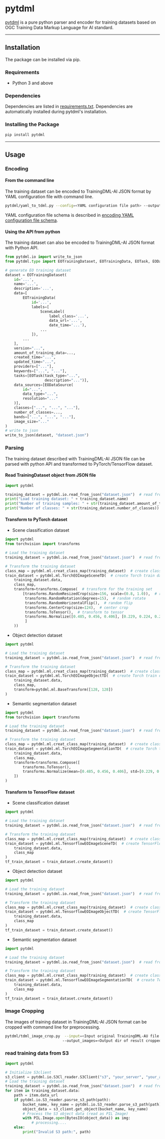 # pytdml

[pytdml](https://github.com/TrainingDML/pytdml) is a pure python parser and encoder for training datasets based on OGC
Training Data Markup Language for AI standard.

---

## Installation

The package can be installed via pip.

### Requirements

* Python 3 and above

### Dependencies

Dependencies are listed in [requirements.txt](https://github.com/TrainingDML/pytdml/blob/main/requirements.txt). Dependencies are automatically installed during
pytdml's installation.

### Installing the Package

```bash
pip install pytdml
```

---

## Usage

### Encoding

#### From the command line

The training dataset can be encoded to TrainingDML-AI JSON format by YAML configuration file with command line.

```bash
pytdml/yaml_to_tdml.py --config=<YAML configuration file path> --output=<Output TrainingDML-AI JSON file path>
```

YAML configuration file schema is described in [encoding YAML configuration file schema](https://github.com/TrainingDML/pytdml/blob/main/encoding_config_schema.yml).

#### Using the API from python

The training dataset can also be encoded to TrainingDML-AI JSON format with Python API.

```python
from pytdml.io import write_to_json
from pytdml.type import EOTrainingDataset, EOTrainingData, EOTask, EODataSource, SceneLabel

# generate EO training dataset
dataset = EOTrainingDataset(
    id='...',
    name='...',
    description='...',
    data=[
        EOTrainingData(
            id='...',
            labels=[
                SceneLabel(
                    label_class='...',
                    data_url='...',
                    date_time='...'),
                ...
            ]),
        ...
    ],
    version="...",
    amount_of_training_data=...,
    created_time="...",
    updated_time="...",
    providers=["..."],
    keywords=["...", "..."],
    tasks=[EOTask(task_type="...",
                  description="...")],
    data_sources=[EODataSource(
        id="...",
        data_type="...",
        resolution="..."
    )],
    classes=["...", "...", "..."],
    number_of_classes=...,
    bands=["...", "...", "..."],
    image_size="..."
)
# write to json
write_to_json(dataset, "dataset.json")
```

### Parsing

The training dataset described with TrainingDML-AI JSON file can be parsed with python API and transformed to
PyTorch/TensorFlow dataset.

#### Read TrainingDataset object from JSON file

```python
import pytdml

training_dataset = pytdml.io.read_from_json("dataset.json")  # read from TDML json file
print("Load training dataset: " + training_dataset.name)
print("Number of training samples: " + str(training_dataset.amount_of_training_data))
print("Number of classes: " + str(training_dataset.number_of_classes))
```

#### Transform to PyTorch dataset

* Scene classification dataset

```python
import pytdml
from torchvision import transforms

# Load the training dataset
training_dataset = pytdml.io.read_from_json("dataset.json")  # read from TDML json file

# Transform the training dataset
class_map = pytdml.ml.creat_class_map(training_dataset)  # create class map
train_dataset = pytdml.ml.TorchEOImageSceneTD(  # create Torch train dataset
    training_dataset.data,
    class_map,
    transform=transforms.Compose(  # transform for the training set
        [transforms.RandomResizedCrop(size=156, scale=(0.8, 1.0)),  # random resize
         transforms.RandomRotation(degrees=15),  # random rotate
         transforms.RandomHorizontalFlip(),  # random flip
         transforms.CenterCrop(size=124),  # center crop
         transforms.ToTensor(),  # transform to tensor
         transforms.Normalize([0.485, 0.456, 0.406], [0.229, 0.224, 0.225])  # normalize
         ]
    ))
```

* Object detection dataset

```python
import pytdml

# Load the training dataset
training_dataset = pytdml.io.read_from_json("dataset.json")  # read from TDML json file

# Transform the training dataset
class_map = pytdml.ml.creat_class_map(training_dataset)  # create class map
train_dataset = pytdml.ml.TorchEOImageObjectTD(  # create Torch train dataset
    training_dataset.data,
    class_map,
    transform=pytdml.ml.BaseTransform([128, 128])
)
```

* Semantic segmentation dataset

```python
import pytdml
from torchvision import transforms

# Load the training dataset
training_dataset = pytdml.io.read_from_json("dataset.json")  # read from TDML json file

# Transform the training dataset
class_map = pytdml.ml.creat_class_map(training_dataset)  # create class map
train_dataset = pytdml.ml.TorchEOImageSegmentationTD(  # create Torch train dataset
    training_dataset.data,
    class_map,
    transform=transforms.Compose([
        transforms.ToTensor(),
        transforms.Normalize(mean=[0.485, 0.456, 0.406], std=[0.229, 0.224, 0.225])
    ])
)
```

#### Transform to TensorFlow dataset

* Scene classification dataset

```python
import pytdml

# Load the training dataset
training_dataset = pytdml.io.read_from_json("dataset.json")  # read from TDML json file

# Transform the training dataset
class_map = pytdml.ml.creat_class_map(training_dataset)  # create class map
train_dataset = pytdml.ml.TensorflowEOImageSceneTD(  # create TensorFlow train dataset
    training_dataset.data,
    class_map
)
tf_train_dataset = train_dataset.create_dataset()
```

* Object detection dataset

```python
import pytdml

# Load the training dataset
training_dataset = pytdml.io.read_from_json("dataset.json")  # read from TDML json file

# Transform the training dataset
class_map = pytdml.ml.creat_class_map(training_dataset)  # create class map
train_dataset = pytdml.ml.TensorflowEOImageObjectTD(  # create TensorFlow train dataset
    training_dataset.data,
    class_map
)
tf_train_dataset = train_dataset.create_dataset()
```

* Semantic segmentation dataset

```python
import pytdml

# Load the training dataset
training_dataset = pytdml.io.read_from_json("dataset.json")  # read from TDML json file

# Transform the training dataset
class_map = pytdml.ml.creat_class_map(training_dataset)  # create class map
train_dataset = pytdml.ml.TensorflowEOImageSegmentationTD(  # create TensorFlow train dataset
    training_dataset.data,
    class_map
)
tf_train_dataset = train_dataset.create_dataset()
```

### Image Cropping

The images of training dataset in TrainingDML-AI JSON format can be cropped with command line for preprocessing.

```bash
pytdml/tdml_image_crop.py  --input=<Input original TrainingDML-AU file path> --output_json=<Output result TrainingDML-AI JSON file path>
                          --output_images=<Output dir of result cropped images> --size=<Crop size of images>
```

### read training data from S3

```python
import pytdml

# Initialize S3client 
s3_client = pytdml.io.S3Cl_reader.S3Client("s3", "your_server", "your_akey", "your_skey")
# Load the training dataset
training_dataset = pytdml.io.read_from_json("dataset.json")  # read from TDML json file
for item in training_dataset.data:
    path = item.data_url
    if pytdml.io.S3_reader.pasrse_s3_path(path):
        bucket_name, key_name = pytdml.io.S3_reader.parse_s3_path(path)
        object_data = s3_client.get_object(bucket_name, key_name)
        # Process the S3 object data (read as PIL Image)
        with PIL.Image.open(BytesIO(object_data)) as img:
            # processing....
    else:
        print("Invalid S3 path:", path)
```



